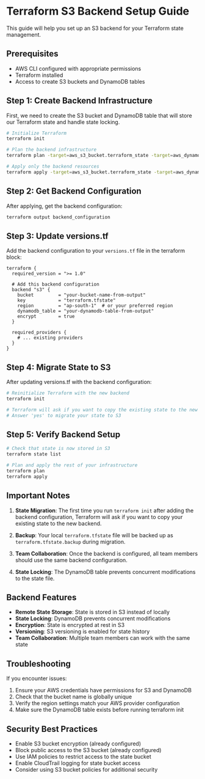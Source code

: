 # Terraform S3 Backend Setup Guide

This guide will help you set up an S3 backend for your Terraform state management.

## Prerequisites

- AWS CLI configured with appropriate permissions
- Terraform installed
- Access to create S3 buckets and DynamoDB tables

## Step 1: Create Backend Infrastructure

First, we need to create the S3 bucket and DynamoDB table that will store our Terraform state and handle state locking.

```bash
# Initialize Terraform
terraform init

# Plan the backend infrastructure
terraform plan -target=aws_s3_bucket.terraform_state -target=aws_dynamodb_table.terraform_locks -target=random_id.bucket_suffix

# Apply only the backend resources
terraform apply -target=aws_s3_bucket.terraform_state -target=aws_dynamodb_table.terraform_locks -target=random_id.bucket_suffix
```

## Step 2: Get Backend Configuration

After applying, get the backend configuration:

```bash
terraform output backend_configuration
```

## Step 3: Update versions.tf

Add the backend configuration to your `versions.tf` file in the terraform block:

```hcl
terraform {
  required_version = ">= 1.0"

  # Add this backend configuration
  backend "s3" {
    bucket         = "your-bucket-name-from-output"
    key            = "terraform.tfstate"
    region         = "ap-south-1"  # or your preferred region
    dynamodb_table = "your-dynamodb-table-from-output"
    encrypt        = true
  }

  required_providers {
    # ... existing providers
  }
}
```

## Step 4: Migrate State to S3

After updating versions.tf with the backend configuration:

```bash
# Reinitialize Terraform with the new backend
terraform init

# Terraform will ask if you want to copy the existing state to the new backend
# Answer 'yes' to migrate your state to S3
```

## Step 5: Verify Backend Setup

```bash
# Check that state is now stored in S3
terraform state list

# Plan and apply the rest of your infrastructure
terraform plan
terraform apply
```

## Important Notes

1. **State Migration**: The first time you run `terraform init` after adding the backend configuration, Terraform will ask if you want to copy your existing state to the new backend.

2. **Backup**: Your local `terraform.tfstate` file will be backed up as `terraform.tfstate.backup` during migration.

3. **Team Collaboration**: Once the backend is configured, all team members should use the same backend configuration.

4. **State Locking**: The DynamoDB table prevents concurrent modifications to the state file.

## Backend Features

- **Remote State Storage**: State is stored in S3 instead of locally
- **State Locking**: DynamoDB prevents concurrent modifications
- **Encryption**: State is encrypted at rest in S3
- **Versioning**: S3 versioning is enabled for state history
- **Team Collaboration**: Multiple team members can work with the same state

## Troubleshooting

If you encounter issues:

1. Ensure your AWS credentials have permissions for S3 and DynamoDB
2. Check that the bucket name is globally unique
3. Verify the region settings match your AWS provider configuration
4. Make sure the DynamoDB table exists before running terraform init

## Security Best Practices

- Enable S3 bucket encryption (already configured)
- Block public access to the S3 bucket (already configured)
- Use IAM policies to restrict access to the state bucket
- Enable CloudTrail logging for state bucket access
- Consider using S3 bucket policies for additional security
